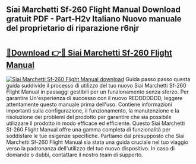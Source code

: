 ## Siai Marchetti Sf-260 Flight Manual Download gratuit PDF - Part-H2v Italiano Nuovo manuale del proprietario di riparazione r6njr

# <h2><a href="http://dfgvux2.blite.top/?on=Siai+Marchetti+Sf-260+Flight+Manual">🔗Download 👉🔴 Siai Marchetti Sf-260 Flight Manual</a></h2>

[![Siai Marchetti Sf-260 Flight Manual download](https://i.imgur.com/lujVjoI.png)](http://dfgvux2.blite.top/?on=Siai+Marchetti+Sf-260+Flight+Manual)
Guida passo passo questa guida suddivide il processo di utilizzo del tuo nuovo Siai Marchetti Sf-260 Flight Manual in passaggi gestibili per un funzionamento senza sforzo. Per garantire Un'esperienza di successo con il nuovo REDDDDDDD, leggere attentamente questo manuale prima dell'uso. Contiene informazioni importanti sulla configurazione, il funzionamento, la manutenzione e la risoluzione dei problemi del prodotto per garantire che sia possibile utilizzare il prodotto in modo efficace ed efficiente. Questo Siai Marchetti Sf-260 Flight Manual offre una gamma completa di funzionalità per soddisfare le tue esigenze specifiche. Partiamo dal presupposto che Siai Marchetti Sf-260 Flight Manual sia stata una guida cruciale nel tuo viaggio verso la padronanza dell'utilizzo del tuo nuovo dispositivo. In caso di domande o dubbi, contattare il nostro team di supporto.
